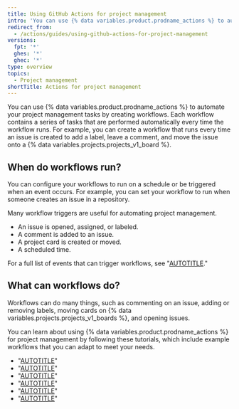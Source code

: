 ```yaml
---
title: Using GitHub Actions for project management
intro: 'You can use {% data variables.product.prodname_actions %} to automate many of your project management tasks.'
redirect_from:
  - /actions/guides/using-github-actions-for-project-management
versions:
  fpt: '*'
  ghes: '*'
  ghec: '*'
type: overview
topics:
  - Project management
shortTitle: Actions for project management
---
```



You can use {% data variables.product.prodname_actions %} to automate your project management tasks by creating workflows. Each workflow contains a series of tasks that are performed automatically every time the workflow runs. For example, you can create a workflow that runs every time an issue is created to add a label, leave a comment, and move the issue onto a {% data variables.projects.projects_v1_board %}.

## When do workflows run?

You can configure your workflows to run on a schedule or be triggered when an event occurs. For example, you can set your workflow to run when someone creates an issue in a repository.

Many workflow triggers are useful for automating project management.

* An issue is opened, assigned, or labeled.
* A comment is added to an issue.
* A project card is created or moved.
* A scheduled time.

For a full list of events that can trigger workflows, see "[AUTOTITLE](/actions/using-workflows/events-that-trigger-workflows)."

## What can workflows do?

Workflows can do many things, such as commenting on an issue, adding or removing labels, moving cards on {% data variables.projects.projects_v1_boards %}, and opening issues.

You can learn about using {% data variables.product.prodname_actions %} for project management by following these tutorials, which include example workflows that you can adapt to meet your needs.

* "[AUTOTITLE](/actions/managing-issues-and-pull-requests/adding-labels-to-issues)"
* "[AUTOTITLE](/actions/managing-issues-and-pull-requests/removing-a-label-when-a-card-is-added-to-a-project-board-column)"
* "[AUTOTITLE](/actions/managing-issues-and-pull-requests/moving-assigned-issues-on-project-boards)"
* "[AUTOTITLE](/actions/managing-issues-and-pull-requests/commenting-on-an-issue-when-a-label-is-added)"
* "[AUTOTITLE](/actions/managing-issues-and-pull-requests/closing-inactive-issues)"
* "[AUTOTITLE](/actions/managing-issues-and-pull-requests/scheduling-issue-creation)"
